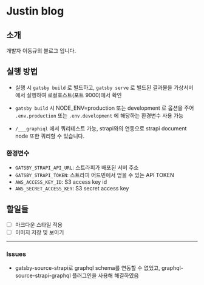 # Justin blog

## 소개

개발자 이동규의 블로그 입니다.

## 실행 방법

- 실행 시 `gatsby build` 로 빌드하고, `gatsby serve` 로 빌드된 결과물을 가상서버에서 실행하여 로컬호스트(포트 9000)에서 확인
- `gatsby build` 시 NODE_ENV=production 또는 development 로 옵션을 주어 `.env.production` 또는 `.env.development` 에 해당하는 환경변수 사용 가능

- `/___graphiql` 에서 쿼리테스트 가능, strapi와의 연동으로 strapi document node 또한 쿼리할 수 있습니다.

### 환경변수

- `GATSBY_STRAPI_API_URL`: 스트라피가 배포된 서버 주소
- `GATSBY_STRAPI_TOKEN`: 스트라피 어드민에서 얻을 수 있는 API TOKEN
- `AWS_ACCESS_KEY_ID`: S3 access key id
- `AWS_SECRET_ACCESS_KEY`: S3 secret access key

## 할일들

- [ ] 마크다운 스타일 적용
- [ ] 이미지 저장 및 보이기

---

### Issues

- gatsby-source-strapi로 graphql schema를 연동할 수 없었고, graphql-source-strapi-graphql 플러그인을 사용해 해결하였음
